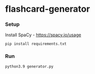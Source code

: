 # flashcard-generator

### Setup

Install SpaCy - https://spacy.io/usage

`pip install requirements.txt`

### Run

`python3.9 generator.py`